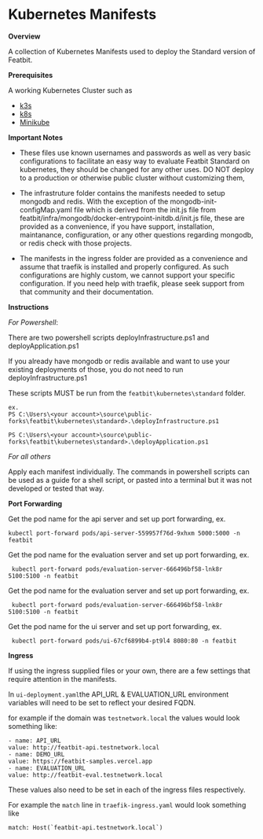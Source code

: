 # Kubernetes Manifests

**Overview**

A collection of Kubernetes Manifests used to deploy the Standard version of Featbit.

**Prerequisites**

A working Kubernetes Cluster such as 

* [k3s](https://k3s.io/)
* [k8s](https://kubernetes.io/)
* [Minikube](https://minikube.sigs.k8s.io/docs/start/)

**Important Notes**

- These files use known usernames and passwords as well as very basic configurations to facilitate an easy way to evaluate Featbit Standard on kubernetes, they should be changed for any other uses. DO NOT deploy to a production or otherwise public cluster without customizing them,

- The infrastruture folder contains the manifests needed to setup mongodb and redis.  With the exception of the mongodb-init-configMap.yaml file which is derived from the init.js file from featbit/infra/mongodb/docker-entrypoint-initdb.d/init.js file, these are provided as a convenience, if you have support, installation, maintanance, configuration, or any other questions regarding mongodb, or redis check with those projects.

- The manifests in the ingress folder are provided as a convenience and assume that traefik is installed and properly configured.  As such configurations are highly custom, we cannot support your specific configuration.  If you need help with traefik, please seek support from that community and their documentation.


**Instructions**

*For Powershell*:

There are two powershell scripts deployInfrastructure.ps1 and deployApplication.ps1

If you already have mongodb or redis available and want to use your existing deployments of those, you do not need to run deployInfrastructure.ps1

These scripts MUST be run from the `featbit\kubernetes\standard` folder.

```
ex.
PS C:\Users\<your account>\source\public-forks\featbit\kubernetes\standard>.\deployInfrastructure.ps1

PS C:\Users\<your account>\source\public-forks\featbit\kubernetes\standard>.\deployApplication.ps1

```


*For all others*

Apply each manifest individually. The commands in powershell scripts can be used as a guide for a shell script, or pasted into a terminal but it was not developed or tested that way.


**Port Forwarding**

Get the pod name for the api server and set up port forwarding, ex.
```
kubectl port-forward pods/api-server-559957f76d-9xhxm 5000:5000 -n featbit
```

Get the pod name for the evaluation server and set up port forwarding, ex.
```
 kubectl port-forward pods/evaluation-server-666496bf58-lnk8r 5100:5100 -n featbit
```

Get the pod name for the evaluation server and set up port forwarding, ex.
```
 kubectl port-forward pods/evaluation-server-666496bf58-lnk8r 5100:5100 -n featbit
```

Get the pod name for the ui server and set up port forwarding, ex.
```
 kubectl port-forward pods/ui-67cf6899b4-pt9l4 8080:80 -n featbit
```


**Ingress**

If using the ingress supplied files or your own, there are a few settings that require attention in the manifests.

In `ui-deployment.yaml`the API_URL & EVALUATION_URL environment variables will need to be set to reflect your desired FQDN.

for example if the domain was `testnetwork.local` the values would look something like:

```
- name: API_URL
value: http://featbit-api.testnetwork.local
- name: DEMO_URL
value: https://featbit-samples.vercel.app
- name: EVALUATION_URL
value: http://featbit-eval.testnetwork.local
```

These values also need to be set in each of the ingress files respectively.

For example the `match` line in `traefik-ingress.yaml` would look something like

```
match: Host(`featbit-api.testnetwork.local`)
```

